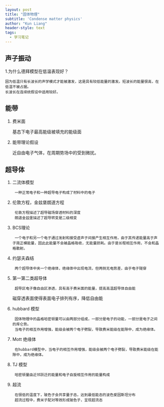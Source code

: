 ```yaml
---
layout: post
title: "固体物理"
subtitle: 'Condense matter physics'
author: "Kun Liang"
header-style: text
tags:
  - 学习笔记
---
```


## 声子振动

1.为什么德拜模型在低温表现好？

    因为低温只有长波长的声学模式才能被激发，这是具有较低能量的激发。短波长的能量很高，在低温不被占据。
    长波长在连续统假设中适用较好。
    
## 能带

1. 费米面
    
    基态下电子最高能级被填充的能级面
    
2. 能带理论假设

	近自由电子气体，在周期势场中的受到微扰。
	

## 超导体

1. 二流体模型

		一种正常电子和一种超导电子构成了材料中的电子
		
1. 伦敦方程，金兹堡朗道方程

	    伦敦方程描述了超导磁场穿透材料的深度
	    朗道金兹堡描述了超导转变是二级相变

1. BCS理论

		一个电子和另一个电子通过发射和接受虚声子间接产生相互作用，由于其传递能量高于声子简正模能量，因此此能量不会被晶格吸收，无能量损耗。由于是长程相互作用，不会和晶格散射。
	
1. 约瑟夫森结

		两个超导体中夹一个绝缘体，绝缘体中出现电流，但两侧无电势差，由于电子隧穿

2. 第一第二类超导体

		超导区电子像自由区渗透，具有高于费米面的能量，提高高温超导体自由能
	磁穿透表面使得表面电子排列有序，降低自由能
	
3. hubbard 模型

		固体物理中的晶格哈密顿量可以由两部分组成，一部分是电子的动能，一部分是电子之间的库仑势。 
		当电子的相互作用增强，能级会被两个电子劈裂，导致费米能级在能隙中，成为绝缘体。
4. Mott 绝缘体

		在hubbard模型中，当电子的相互作用增强，能级会被两个电子劈裂，导致费米能级在能隙中，成为绝缘体。
5. TJ 模型

		哈密顿量由近邻跃迁的能量和电子自旋相互作用的能量构成
		
7. 超流
		
		在很低的温度下，玻色子会共享量子态，达到最低能态的波色爱因斯坦分布
		超流过程中，费米子配对等效形成玻色子，呈现超流态
		
		



















	
	
	
	


